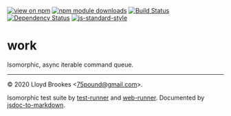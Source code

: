 [![view on npm](http://img.shields.io/npm/v/work.svg)](https://www.npmjs.org/package/work)
[![npm module downloads](http://img.shields.io/npm/dt/work.svg)](https://www.npmjs.org/package/work)
[![Build Status](https://travis-ci.org/75lb/work.svg?branch=master)](https://travis-ci.org/75lb/work)
[![Dependency Status](https://badgen.net/david/dep/75lb/work)](https://david-dm.org/75lb/work)
[![js-standard-style](https://img.shields.io/badge/code%20style-standard-brightgreen.svg)](https://github.com/feross/standard)

# work

Isomorphic, async iterable command queue.

* * *

&copy; 2020 Lloyd Brookes \<75pound@gmail.com\>.

Isomorphic test suite by [test-runner](https://github.com/test-runner-js/test-runner) and [web-runner](https://github.com/test-runner-js/web-runner). Documented by [jsdoc-to-markdown](https://github.com/jsdoc2md/jsdoc-to-markdown).
